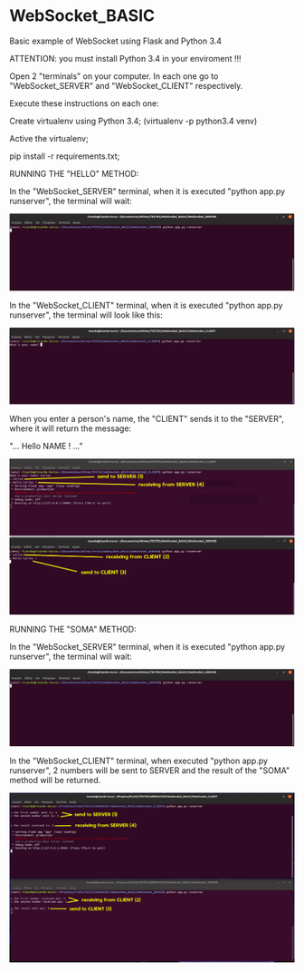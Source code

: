 # WebSocket_BASIC
Basic example of WebSocket using Flask and Python 3.4

ATTENTION:  you must install Python 3.4 in your enviroment !!!


Open 2 "terminals" on your computer. In each one go to "WebSocket_SERVER" and "WebSocket_CLIENT" respectively.

Execute these instructions on each one:

Create virtualenv using Python 3.4;
(virtualenv -p python3.4 venv)

Active the virtualenv;

pip install -r requirements.txt;


RUNNING THE "HELLO" METHOD: 

In the "WebSocket_SERVER" terminal, when it is executed "python app.py runserver", the terminal will wait:

![](IMGs/001_WebSocketBASIC_SERVERwaiting.png)

In the "WebSocket_CLIENT" terminal, when it is executed "python app.py runserver", the terminal will look like this:

![](IMGs/002_WebSocketBASIC_runCLIENT.png)

When you enter a person's name, the "CLIENT" sends it to the "SERVER", where it will return the message: 

"... Hello NAME ! ..."

![](IMGs/003_WebSocketBASIC_WorkingTogether.png)


RUNNING THE "SOMA" METHOD: 

In the "WebSocket_SERVER" terminal, when it is executed "python app.py runserver", the terminal will wait:

![](IMGs/001_WebSocketBASIC_SERVERwaiting.png)

In the "WebSocket_CLIENT" terminal, when executed "python app.py runserver", 2 numbers will be sent to SERVER and the result of the "SOMA" method will be returned.

![](IMGs/004_WebSocketBASIC_SendAndReceiveLISTs.png)
